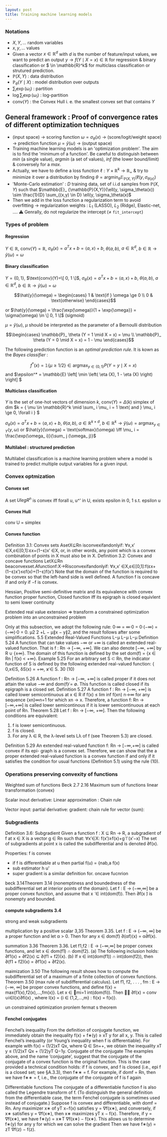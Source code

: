 ```yaml
---
layout: post
title: Training machine learning models
---
```


### Notations

* $X, Y, \ldots$ random variables
* $x, y, \ldots$ values
* Given a vector $x \in \mathbb{R}^d$ with $d$ is the number of feature/input values, we want to predict an output $y \to f(Y \mid X=x) \in \mathbb{R}$ for regression & binary classification or $ \in \mathbb{R}^k$ for multiclass classification or strutured prediction.
* $\mathbb{P}(X, Y)$ : data distribution
* $\mathbb{P}_ {\theta}(Y \mid X)$ : model distribution over outputs
* $\sum_i \exp(\omega_i)$ : partition
* $\log\sum_i \exp(\omega_i)$ : log-partition
* $\text{conv}(Y)$ : the Convex Hull i. e. the smallest convex set that contains $Y$ 

## General framework : Proof of convergence rates of different optimization techniques

* (input space) $\to$ scoring function $\omega=\sigma_\theta(x)$ $\to$ (score/logit/weight space) $\to$ prediction function $\mu=\hat{y}(\omega)$ $\to$ (output space)
* Training machine learning models is an 'optimization problem'. The aim is to find the 'minimum of a function'. Be careful to distinguish between *min* (a single value), *argmin* (a set of values), *inf* (the lower bound/limit) & conversely for a *max*.
* Actually, we have to define a loss function $\ell:Y\times\mathbb{R}^k \to \mathbb{R}_ {+}$ & try to minimize it over a distribution by finding $\theta=\text{argmin}_ \theta \mathbb{E}_ {\mathbb{P}(X,Y)}(\ell(y, \sigma_ {\theta(x)})$
* 'Monte-Carlo estimation' : $D$ training data, set of i.i.d samples from $\mathbb{P}(X,Y)$ such that $\mathbb{E}_ {\mathbb{P}(X,Y)}(\ell(y, \sigma_\theta(x)) \sim \frac{1}{D} \sum_{(x,y) \in D} \ell(y, \sigma_\theta(x)$
* Then we add in the loss function a regularization term to avoid overfitting $\to$ regularization weights : $L_1$ (LASSO), $L_2$ (Ridge), Elastic-net, $\ldots$. ⚠ Genrally, do not regularize the intercept ($\neq$ `fit_intercept`)

### Types of problem

#### Regression 

$Y \in \mathbb{R}$, $\text{conv}(Y)=\mathbb{R}$, $\sigma_\theta(x)=a^T x + b = \langle a, x \rangle + b$, $\theta(a, b)$, $a \in \mathbb{R}^d$, $b \in \mathbb{R} \to \hat{y}(\omega) = \omega$
#### Binary classification

$Y = \{ 0, 1 \}$, $\text{conv}(Y)=\[ 0, 1 \]$, $\sigma_\theta(x)=a^T x + b = \langle a, x \rangle + b$, $\theta(a, b)$, $a \in \mathbb{R}^d$, $b \in \mathbb{R} \to \hat{y}(\omega) = \omega$

$$\hat{y}(\omega) = \begin{cases}
1 & \text{if } \omega \ge 0 \\
0 & \text{otherwise}
\end{cases}$$ 

or $\hat{y}(\omega) = \frac{\exp(\omega)}{1 + \exp{\omega}} = \sigma(\omega) \in \] 0, 1 \[$ (sigmoid)

$\mu = \hat{y}(\omega)$, $\mu$ should be interpreted as the parameter of a Bernoulli distribution

$$\begin{cases}
\mathbb{P}_ \theta (Y = 1 \mid X = x) = \mu \\
\mathbb{P}_ \theta (Y = 0 \mid X = x) = 1 - \mu
\end{cases}$$

The following prediction function is an *optimal prediction rule*. It is kown as the *Bayes classifier* :

$$f^* (x) = \mathbb{1} \{ \mu \ge 1/2 \} \in \operatorname{argmax}_{y \in \{ 0, 1\}} P(Y = y \mid X = x)$$ and $\epsilon^* = \mathbb{E} \left[ \min \left( \eta (X), 1 - \eta (X) \right) \right] $

#### Multiclass classification

$Y$ is the set of one-hot vectors of dimension $k$, $\text{conv}(Y)=\Delta(k)$ simplex of dim $k = \{ \mu \in \mathbb{R}^k \mid \sum_ i \mu_ i = 1 \text{ and } \mu_ i \ge 0, \forall i \} $

$\sigma_\theta(x)=a^T x + b = \langle a, x \rangle + b$, $\theta(a, b)$, $a \in \mathbb{R}^{k \times d}$, $b \in \mathbb{R}^k \to \hat{y}(\omega) = \text{argmax}_ {y \in Y} \langle y, \omega \rangle$ or $\hat{y}(\omega) = \text{softmax}(\omega) \iff \mu_ i = \frac{\exp(\omega_ i)}{\sum_ j (\omega_ j)}$

#### Multilabel : structured prediction

Multilabel classification is a machine learning problem where a model is trained to predict multiple output variables for a given input.

### Convex optmization

#### Convex set

A set $U leg R^n$ is convex iff forall u, u^' in U, exists epsilon in 0, 1 s.t. epsilon u

#### Convex Hull

conv U = simplex 

#### Convex function 

Definition 3.1: Convex sets
AsetX⊆Rn isconvexifandonlyif:
∀x,x′ ∈X,ε∈[0,1]:εx+(1−ε)x′ ∈X,
or, in other words, any point which is a convex combination of points in X must also be in X.
Definition 3.2: Convex and concave functions
LetX⊆Rn beaconvexset.Afunctionf:X→Risconvexifandonlyif:
∀x,x′ ∈X,ε∈[0,1]:f(εx+(1−ε)x′)≤εf(x)+(1−ε)f(x′)
Note that the domain of the function is required to be convex so that the left-hand side is well defined. A function f is concave if and only if −f is convex.

Hessian, Positive semi-definitive matrix and its equivalence with convex function
proper function, Closed function iff its epigraph is closed equivlent to semi lower continuity

Extended real value extension => transform a constrained optimization problem into an unconstrained problem

Only at this subsection, we adopt the following rule:
0·∞ = ∞·0 = 0·(−∞) = (−∞)·0 = 0.
μ2 2 +L − μ∥x − y∥2,
and the result follows after some simplifications.
5.5 Extended Real-Valued Functions
L−μ
L−μ L−μ
   Definition 5.24 A function that can take values −∞ or +∞ is called an extended real-valued function. That is f : Rn → [−∞, +∞]. We can also denote [−∞, +∞] by R ∪ {±∞}. The domain of this function is defined by the set dom(f) = {x ∈ Rn | f(x) < +∞}.
Example 5.25 For an arbitrary set S ⊂ Rn, the indicator function of S is defined by the following
extended real-valued function:
{ 0,x∈S, δS(x) = +∞, x ̸∈ S.
30
(10)

Definition 5.26 A function f : Rn → [−∞, +∞] is called proper if it does not attain the value −∞ and dom(f) ̸= ∅. This function is called closed if its epigraph is a closed set.
Definition 5.27 A function f : Rn → [−∞, +∞] is called lower semicontinuous at x ∈ R if f(x) ≤ lim inf f(xn)
n→∞
for any sequence {xn}∞n=1 for which xn → x. Therefore, a function f: Rn → [−∞,+∞] is called
lower semicontinous if it is lower semicontinuous at each point of Rn.
Theorem 5.28 Let f : Rn → [−∞, +∞]. Then the following conditions are equivalent:
1. f is lower semicontinuous.
2. f is closed.
3. For any λ ∈ R, the λ-level sets Lλ of f (see Theorem 5.3) are closed.

Definition 5.29 An extended real-valued function f: Rn → [−∞,+∞] is called convex if its epi-
graph is a convex set.
Therefore, we can show that the a proper extended real-valued function is a convex function if and only if it satisfies the condition for usual functions (Definition 5.1) using the rule (10).

### Operations preserving convexity of functions

Weighted sum of functions Beck 2.7 2.16
Maximum sum of functions
linear transformation (convex)

Scalar inout 
derivative:
Linear approximation : 
Chain rule

 Vector input:
partial derivative:
gradient:
chain rule for vector (sum):

### Subgradients

Definition 3.6: Subgradient
Given a function f : X ⊆ Rn → R, a subgradient of f at x ∈ X is a vector g ∈ Rn such that: ∀x′∈X: f(x′)≥f(x)+g⊤(x′−x)
The set of subgradients at point x is called the subdifferential and is denoted ∂f(x).

Properties:
f is convex 
- if f is differentiable at u then partial f(u) = {nab,a f(x)
- sub estimator h u' 
- super gradient is a similar definition for. oncave fucnrion



beck 3.14Theorem 3.14 (nonemptiness and boundedness of the subdifferential set at interior points of the domain). Let f : E → (−∞,∞] be a proper convex function, and assume that x ̃ ∈ int(dom(f)). Then ∂f(x ̃) is nonempty and bounded.


 #### compute subgradients 3.4

strong and weak subgradients

multiplication by a positive scalar 3,35
Theorem 3.35. Let f : E → (−∞, ∞] be a proper function and let α > 0. Then for any x ∈ dom(f)
∂(αf)(x) = α∂f(x).
 
summation 3.36
Theorem 3.36. Let f1,f2 : E → (−∞,∞] be proper convex functions, and let x ∈ dom(f1) ∩ dom(f2).
(a) The following inclusion holds:
∂f1(x) + ∂f2(x) ⊆ ∂(f1 + f2)(x).
(b) If x ∈ int(dom(f1)) ∩ int(dom(f2)), then
∂(f1 + f2)(x) = ∂f1(x) + ∂f2(x).

maimization 3.50
The following result shows how to compute the subdifferential set of a maximum of a finite collection of convex functions.
Theorem 3.50 (max rule of subdifferential calculus). Let f1, f2, . . . , fm : E → (−∞, ∞] be proper convex functions, and define
f(x) = max{f1(x),f2(x),...,fm(x)}. Let x ∈ mi=1 int(dom(fi)). Then

∂f(x) = conv ∪i∈I(x)∂fi(x) , where I(x) = {i ∈ {1,2,...,m} : fi(x) = f(x)}.

un constrained optimization pronlem fermat s theorem

#### Fenchel conjugates

Fenchel’s inequality
From the definition of conjugate function, we immediately obtain the inequality f(x) + f∗(y) ≥ xT y
for all x, y. This is called Fenchel’s inequality (or Young’s inequality when f is differentiable).
For example with f(x) = (1/2)xT Qx, where Q ∈ Sn++, we obtain the inequality xT y ≤ (1/2)xT Qx + (1/2)yT Q−1y.
Conjugate of the conjugate
The examples above, and the name ‘conjugate’, suggest that the conjugate of the conjugate of a convex function is the original function. This is the case provided a technical condition holds: if f is convex, and f is closed (i.e., epi f is a closed set; see §A.3.3), then f∗∗ = f. For example, if domf = Rn, then we have f∗∗ = f, i.e., the conjugate of the conjugate of f is f again 

Differentiable functions
The conjugate of a differentiable function f is also called the Legendre transform of f. (To distinguish the general definition from the differentiable case, the term Fenchel conjugate is sometimes used instead of conjugate.)
Suppose f is convex and differentiable, with domf = Rn. Any maximizer x∗ of yT x−f(x) satisfies y = ∇f(x∗), and conversely, if x∗ satisfies y = ∇f(x∗), then x∗ maximizes yT x − f(x). Therefore, if y = ∇f(x∗), we have
f∗(y) = x∗T ∇f(x∗) − f(x∗).
This allows us to determine f∗(y) for any y for which we can solve the gradient
Then we have f∗(y) = zT ∇f(z) − f(z).
